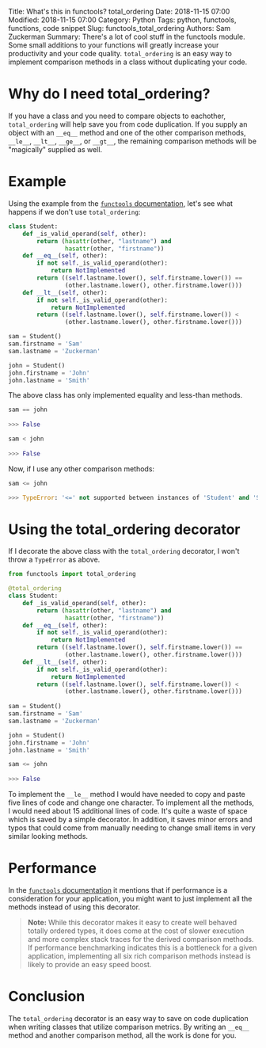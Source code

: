 Title: What's this in functools? total_ordering
Date: 2018-11-15 07:00
Modified: 2018-11-15 07:00
Category: Python
Tags: python, functools, functions, code snippet
Slug: functools_total_ordering
Authors: Sam Zuckerman
Summary: There's a lot of cool stuff in the functools module. Some small additions to your functions will greatly increase your productivity and your code quality. `total_ordering` is an easy way to implement comparison methods in a class without duplicating your code.

# Why do I need total_ordering?

If you have a class and you need to compare objects to eachother, `total_ordering` will help save you from code duplication. If you supply an object with an `__eq__` method and one of the other comparison methods, `__le__`, `__lt__`, `__ge__`, or `__gt__`, the remaining comparison methods will be "magically" supplied as well.

# Example

Using the example from the [`functools` documentation](https://docs.python.org/3/library/functools.html#functools.total_ordering), let's see what happens if we don't use `total_ordering`: 

```python
class Student:
    def _is_valid_operand(self, other):
        return (hasattr(other, "lastname") and
                hasattr(other, "firstname"))
    def __eq__(self, other):
        if not self._is_valid_operand(other):
            return NotImplemented
        return ((self.lastname.lower(), self.firstname.lower()) ==
                (other.lastname.lower(), other.firstname.lower()))
    def __lt__(self, other):
        if not self._is_valid_operand(other):
            return NotImplemented
        return ((self.lastname.lower(), self.firstname.lower()) <
                (other.lastname.lower(), other.firstname.lower()))

sam = Student()
sam.firstname = 'Sam'
sam.lastname = 'Zuckerman'

john = Student()
john.firstname = 'John'
john.lastname = 'Smith'
```

The above class has only implemented equality and less-than methods.

```python
sam == john
 
>>> False
```

```python
sam < john
 
>>> False
```

Now, if I use any other comparison methods:

```python
sam <= john

>>> TypeError: '<=' not supported between instances of 'Student' and 'Student'
```

# Using the total_ordering decorator

If I decorate the above class with the `total_ordering` decorator, I won't throw a `TypeError` as above.

```python
from functools import total_ordering

@total_ordering
class Student:
    def _is_valid_operand(self, other):
        return (hasattr(other, "lastname") and
                hasattr(other, "firstname"))
    def __eq__(self, other):
        if not self._is_valid_operand(other):
            return NotImplemented
        return ((self.lastname.lower(), self.firstname.lower()) ==
                (other.lastname.lower(), other.firstname.lower()))
    def __lt__(self, other):
        if not self._is_valid_operand(other):
            return NotImplemented
        return ((self.lastname.lower(), self.firstname.lower()) <
                (other.lastname.lower(), other.firstname.lower()))
                
sam = Student()
sam.firstname = 'Sam'
sam.lastname = 'Zuckerman'

john = Student()
john.firstname = 'John'
john.lastname = 'Smith'

sam <= john
 
>>> False
```

To implement the `__le__` method I would have needed to copy and paste five lines of code and change one character. To implement all the methods, I would need about 15 additional lines of code. It's quite a waste of space which is saved by a simple decorator. In addition, it saves minor errors and typos that could come from manually needing to change small items in very similar looking methods.

# Performance

In the [`functools` documentation](https://docs.python.org/3/library/functools.html#functools.total_ordering) it mentions that if performance is a consideration for your application, you might want to just implement all the methods instead of using this decorator.

> __Note:__ While this decorator makes it easy to create well behaved totally ordered types, it does come at the cost of slower execution and more complex stack traces for the derived comparison methods. If performance benchmarking indicates this is a bottleneck for a given application, implementing all six rich comparison methods instead is likely to provide an easy speed boost.

# Conclusion

The `total_ordering` decorator is an easy way to save on code duplication when writing classes that utilize comparison metrics. By writing an `__eq__` method and another comparison method, all the work is done for you.
